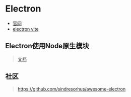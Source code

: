 # Electron

- [官网](https://www.electronjs.org/zh/)
- [electron vite](https://cn.electron-vite.org/)

## Electron使用Node原生模块

> [文档](https://www.electronjs.org/docs/latest/tutorial/using-native-node-modules)

## 社区

> https://github.com/sindresorhus/awesome-electron